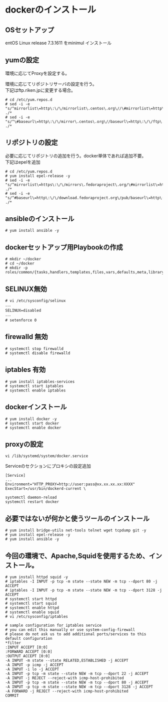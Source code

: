 # dockerのインストール  

## OSセットアップ  
entOS Linux release 7.3.1611 をminimul インストール  

## yumの設定  
環境に応じてProxyを設定する。  

環境に応じてリポジトリサーバの設定を行う。  
下記はftp.riken.jpに変更する場合。
```
# cd /etc/yum.repos.d
# sed -i -e "s/^mirrorlist\=http\:\/\/mirrorlist\.centos\.org\//\#mirrorlist\=http\:\/\/mirrorlist\.centos\.org\//g" ./*
# sed -i -e "s/^\#baseurl\=http\:\/\/mirror\.centos\.org\//baseurl\=http\:\/\/ftp\.riken\.jp\/Linux\//g" ./*
```

## リポジトリの設定  
必要に応じてリポジトリの追加を行う。docker単体であれば追加不要。  
下記はepelを追加  
```
# cd /etc/yum.repos.d
# yum install epel-release -y
# sed -i -e "s/^mirrorlist\=https\:\/\/mirrors\.fedoraproject\.org/\#mirrorlist\=https\:\/\/mirrors\.fedoraproject\.org/g" ./*
# sed -i -e "s/^#baseurl\=http\:\/\/download.fedoraproject.org\/pub/baseurl\=http\:\/\/ftp\.riken\.jp\/Linux\/fedora/g" ./*
```

## ansibleのインストール
```
# yum install ansible -y
```

## dockerセットアップ用Playbookの作成
```
# mkdir ~/docker
# cd ~/docker
# mkdir -p roles/common/{tasks,handlers,templates,files,vars,defaults,meta,library}
```

## SELINUX無効  
```
# vi /etc/sysconfig/selinux
･･･
SELINUX=disabled
･･･
# setenforce 0
```
## firewalld 無効  
```
# systemctl stop firewalld
# systemctl disable firewalld
```
## iptables 有効  
```
# yum install iptables-services
# systemctl start iptables
# systemctl enable iptables
```

## dockerインストール  
```
# yum install docker -y
# systemctl start docker
# systemctl enable docker
```

## proxyの設定
```
vi /lib/systemd/system/docker.service 
```
Serviceのセクションにプロキシの設定追加
```
[Service]
...
Environment="HTTP_PROXY=http://user:pass@xx.xx.xx.xx:XXXX"
ExecStart=/usr/bin/dockerd-current \
```
```
systemctl daemon-reload
systemctl restart docker
```

## 必要ではないが何かと使うツールのインストール  
```
# yum install bridge-utils net-tools telnet wget tcpdump git -y
# yum install epel-release -y
# yum install ansible -y
```

## 今回の環境で、Apache,Squidを使用するため、インストール。
```
# yum install httpd squid -y
# iptables -I INPUT -p tcp -m state --state NEW -m tcp --dport 80 -j ACCEPT
# iptables -I INPUT -p tcp -m state --state NEW -m tcp --dport 3128 -j ACCEPT
# systemctl start httpd
# systemctl start squid
# systemctl enable httpd
# systemctl enable squid
# vi /etc/sysconfig/iptables
```
```
# sample configuration for iptables service
# you can edit this manually or use system-config-firewall
# please do not ask us to add additional ports/services to this default configuration
*filter
:INPUT ACCEPT [0:0]
:FORWARD ACCEPT [0:0]
:OUTPUT ACCEPT [0:0]
-A INPUT -m state --state RELATED,ESTABLISHED -j ACCEPT
-A INPUT -p icmp -j ACCEPT
-A INPUT -i lo -j ACCEPT
-A INPUT -p tcp -m state --state NEW -m tcp --dport 22 -j ACCEPT
-A INPUT -j REJECT --reject-with icmp-host-prohibited
-A INPUT -p tcp -m state --state NEW -m tcp --dport 80 -j ACCEPT
-A INPUT -p tcp -m state --state NEW -m tcp --dport 3128 -j ACCEPT
-A FORWARD -j REJECT --reject-with icmp-host-prohibited
COMMIT
```
